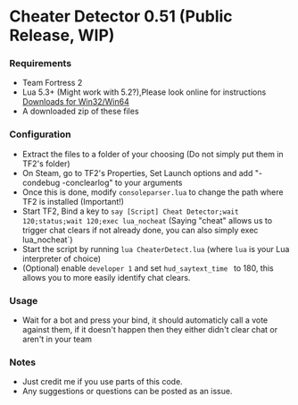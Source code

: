 # Cheater Detector 0.51 (Public Release, WIP)

### Requirements

- Team Fortress 2 
- Lua 5.3+ (Might work with 5.2?),Please look online for instructions  [Downloads for Win32/Win64](http://luabinaries.sourceforge.net/download.html) 
- A downloaded zip of these files

### Configuration
- Extract the files to a folder of your choosing (Do not simply put them in TF2's folder)
- On Steam, go to TF2's Properties, Set Launch options and add "-condebug -conclearlog" to your arguments
- Once this is done, modify `consoleparser.lua` to change the path where TF2 is installed (Important!)
- Start TF2, Bind a key to `say [Script] Cheat Detector;wait 120;status;wait 120;exec lua_nocheat`  (Saying "cheat" allows us to trigger chat clears if not already done, you can also simply exec lua_nocheat`)
- Start the script by running `lua CheaterDetect.lua` (where `lua` is your Lua interpreter of choice) 
- (Optional) enable `developer 1` and set `hud_saytext_time ` to 180, this allows you to more easily identify chat clears.

### Usage
- Wait for a bot and press your bind, it should automaticly call a vote against them, if it doesn't happen then they either didn't clear chat or aren't in your team

### Notes
- Just credit me if you use parts of this code.
- Any suggestions or questions can be posted as an issue.
